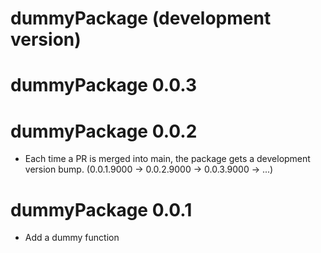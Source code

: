 # dummyPackage (development version)

# dummyPackage 0.0.3

# dummyPackage 0.0.2

* Each time a PR is merged into main, the package gets a development version bump. (0.0.1.9000 -> 0.0.2.9000 -> 0.0.3.9000 -> ...)

# dummyPackage 0.0.1

* Add a dummy function
